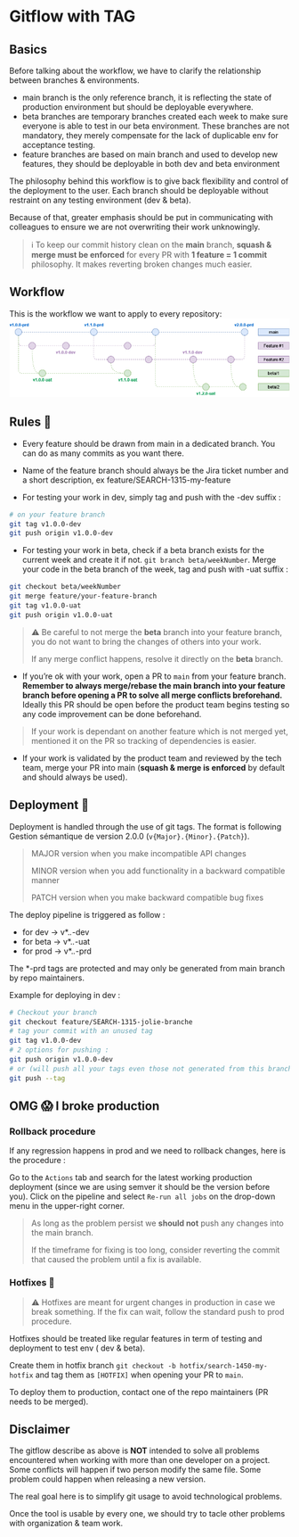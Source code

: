 # Gitflow with TAG

## Basics
Before talking about the workflow, we have to clarify the relationship between branches & environments.

- main branch is the only reference branch, it is reflecting the state of production environment but should be deployable everywhere.
- beta branches are temporary branches created each week to make sure everyone is able to test in our beta environment. These branches are not mandatory, they merely compensate for the lack of duplicable env for acceptance testing.
- feature branches are based on main branch and used to develop new features, they should be deployable in both dev and beta environment

The philosophy behind this workflow is to give back flexibility and control of the deployment to the user. Each branch should be deployable without restraint on any testing environment (dev & beta).

Because of that, greater emphasis should be put in communicating with colleagues to ensure we are not overwriting their work unknowingly.


> ℹ️ To keep our commit history clean on the **main** branch, **squash & merge must be enforced** for every PR with **1 feature = 1 commit** philosophy. It makes reverting broken changes much easier.


## Workflow
This is the workflow we want to apply to every repository:
<img src="./images/git_workflow.png" alt="image1"/>

## Rules 📜
- Every feature should be drawn from main in a dedicated branch. You can do as many commits as you want there. 

- Name of the feature branch should always be the Jira ticket number and a short description, ex feature/SEARCH-1315-my-feature

- For testing your work in dev, simply tag and push with the -dev suffix : 
```bash
# on your feature branch
git tag v1.0.0-dev
git push origin v1.0.0-dev
```
- For testing your work in beta, check if a beta branch exists for the current week and create it if not. 
`git branch beta/weekNumber`.
Merge your code in the beta branch of the week, tag and push with -uat suffix : 

```bash
git checkout beta/weekNumber
git merge feature/your-feature-branch
git tag v1.0.0-uat
git push origin v1.0.0-uat
```


> ⚠️ Be careful to not merge the **beta** branch into your feature branch, you do not want to bring the changes of others into your work.
>
> If any merge conflict happens, resolve it directly on the **beta** branch.


- If you’re ok with your work, open a PR to `main` from your feature branch. **Remember to always merge/rebase the main branch into your feature branch before opening a PR to solve all merge conflicts breforehand.** 
Ideally this PR should be open before the product team begins testing so any code improvement can be done beforehand. 

> If your work is dependant on another feature which is not merged yet, mentioned it on the PR so tracking of dependencies is easier.


- If your work is validated by the product team and reviewed by the tech team, merge your PR into main (**squash & merge is enforced** by default and should always be used). 

## Deployment 🚀
Deployment is handled through the use of git tags. The format is following Gestion sémantique de version 2.0.0 (`v{Major}.{Minor}.{Patch}`). 


> MAJOR version when you make incompatible API changes
>
> MINOR version when you add functionality in a backward compatible manner
>
> PATCH version when you make backward compatible bug fixes

The deploy pipeline is triggered as follow : 
- for dev → v*.*.*-dev
- for beta → v*.*.*-uat
- for prod → v*.*.*-prd

The *-prd tags are protected and may only be generated  from main branch by repo maintainers.

Example for deploying in dev : 

```bash
# Checkout your branch
git checkout feature/SEARCH-1315-jolie-branche
# tag your commit with an unused tag
git tag v1.0.0-dev
# 2 options for pushing : 
git push origin v1.0.0-dev
# or (will push all your tags even those not generated from this branch)
git push --tag
```

## OMG :scream:  I broke production
### Rollback procedure
If any regression happens in prod and we need to rollback changes, here is the procedure : 

Go to the `Actions` tab and search for the latest working production deployment (since we are using semver it should be the version before you). Click on the pipeline and select `Re-run all jobs` on the drop-down menu in the upper-right corner.

> As long as the problem persist we **should not** push any changes into the main branch.
>
> If the timeframe for fixing is too long, consider reverting the commit that caused the problem until a fix is available.


### Hotfixes 🚧
> ⚠️ Hotfixes are meant for urgent changes in production in case we break something. If the fix can wait, follow the standard push to prod procedure.

Hotfixes should be treated like regular features in term of testing and deployment to test env ( dev & beta). 

Create them in hotfix branch `git checkout -b hotfix/search-1450-my-hotfix` and tag them as `[HOTFIX]` when opening your PR to `main`.

To deploy them to production, contact one of the repo maintainers (PR needs to be merged).

## Disclaimer
The gitflow describe as above is **NOT** intended to solve all problems encountered when working with more than one developer on a project. Some conflicts will happen if two person modify the same file. Some problem could happen when releasing a new version.

The real goal here is to simplify git usage to avoid technological problems.

Once the tool is usable by every one, we should try to tacle other problems with organization & team work.